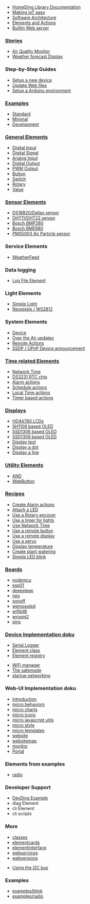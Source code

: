 * [HomeDing Library Documentation](/readme.md)
* [Making IoT easy](/concepts/paper01.md)
* [Software Architecture](/concepts/paper02.md)
* [Elements and Actions](/concepts/paper03.md)
* [Builtin Web server](/concepts/paper04.md)


### [Stories](/stories.md)
* [Air Quality Monitor](/stories/story-airquality.md)
* [Weather forecast Display](/stories/story-weatherdisplay.md)


### Step-by-Step Guides
* [Setup a new device](/stepsnewdevice.md)
* [Update Web files](/stepsupdateweb.md)
* [Setup a Arduino environment](/examples/setup.md)


### [Examples](/examples.md)
* [Standard](/examples/standard.md)
* [Minimal](/examples/minimal.md)
* [Development](/examples/develop.md)
<!-- * [examples/radio](/examples/radio.md) -->


### [General Elements](/elements.md)
* [Digital Input](/elements/digitalin.md)
* [Digital Signal](/elements/digitalsignal.md)
* [Analog Input](/elements/analog.md)
* [Digital Output](/elements/digitalout.md)
* [PWM Output](/elements/pwmout.md)
* [Button](/elements/button.md)
* [Switch](/elements/switch.md)
* [Rotary](/elements/rotary.md)
* [Value](/elements/value.md)


### [Sensor Elements](/elements/sensors.md)
* [DS18B20/Dallas sensor](/elements/ds18b20.md)
* [DHT11/DHT22 sensor](/elements/dht.md)
* [Bosch BMP280](/elements/bmp280.md)
* [Bosch BME680](/elements/bme680.md)
* [PMS5003 Air Particle sensor](/elements/pms.md)
  
### Service Elements

* [WeatherFeed](/elements/weatherfeed.md)

### Data logging
* [Log File Element](/elements/log.md)

### Light Elements
* [Simple Light](/elements/light.md)
* [Neopixels / WS2812](/elements/neo.md)

<!-- ### Other
* [dmx](/elements/dmx.md)
* [menu](/elements/menu.md) -->
  
<!-- * [rfsend](/elements/rfsend.md) -->
<!-- * [_ad5258](/elements/_ad5258.md)
* [_gy91](/elements/_gy91.md)
* [_max30105](/elements/_max30105.md)
* [_MCP4725](/elements/_MCP4725.md)
* [_monitor](/elements/_monitor.md)
* [_mpu9250](/elements/_mpu9250.md)
* [_p9813](/elements/_p9813.md)
* [_pca9685](/elements/_pca9685.md)
* [_pcf8574](/elements/_pcf8574.md)
* [_pull](/elements/_pull.md)
* [_tpa2016](/elements/_tpa2016.md) -->

### System Elements
* [Device](/elements/device.md)
* [Over the Air updates](/elements/ota.md)
* [Remote Actions](/elements/remote.md)
* [SSDP / UPnP Device announcement](/elements/ssdp.md)

### [Time related Elements](/timeelements.md)
* [Network Time](/elements/ntptime.md)
* [DS3231 RTC chip](/elements/dstime.md)
* [Alarm actions](/elements/alarm.md)
* [Schedule actions](/elements/schedule.md)
* [Local Time actions](/elements/time.md)
* [Timer based actions](/elements/timer.md)
<!-- * [_dcftimeelement](/elements/_dcftimeelement.md) -->

### [Displays](/displays.md)
* [HD44780 LCDs](/displays/lcd.md)
* [SH1106 based OLED](/displays/sh1106.md)
* [SSD1306 based OLED](/displays/ssd1306.md)
* [SSD1309 based OLED](/displays/ssd1309.md)
* [Display text](/elements/displaytext.md)
* [Display a dot](/elements/displaydot.md)
* [Display a line](/elements/displayline.md)
<!-- * [displaybar](/elements/displaybar.md) -->

### [Utility Elements](/elements.md)
* [AND](/elements/and.md)
* [WebButton](/elements/webbutton.md)

### [Recipes](/recipes.md)
* [Create Alarm actions](/recipes/alarm.md)
* [Attach a LED](/recipes/led.md)
* [Use a Rotary encocer](/recipes/ledrotary.md)
* [Use a timer for lights](/recipes/lighttimer.md)
* [Use Network Time](/recipes/ntpclock.md)
* [Use a remote button](/recipes/remotebutton.md)
* [Use a remote display](/recipes/remotedisplay.md)
* [Use a servo](/recipes/servo.md)
* [Display temperature](/recipes/tempdisplay.md)
* [Create plant watering](/recipes/water.md)
* [Simple LED blink](/recipes/blink.md)


### [Boards](/boards.md)
* [nodemcu](/boards/nodemcu.md)
* [esp01](/boards/esp01.md)
* [deepsleep](/boards/deepsleep.md)
* [neo](/boards/neo.md)
* [sonoff](/boards/sonoff.md)
* [wemosoled](/boards/wemosoled.md)
* [wifikit8](/boards/wifikit8.md)
* [wroom2](/boards/wroom2.md)
* [pins](/boards/pins.md)
<!-- * [esp32/esp32azureiotkit](/boards/esp32/esp32azureiotkit.md)
* [esp32/readme](/boards/esp32/readme.md)
* [esp32/_g](/boards/esp32/_g.md)
* [esp32/_ttgogallery](/boards/esp32/_ttgogallery.md) -->


### [Device Implementation doku](/implementation.md)
* [Serial Logger](/elements/logger.md)
* [Element class](/elementclass.md)
* [Element registry](/elementregistry.md)
<!-- * [_microjson](/_microjson.md) -->
<!-- * [_customelement](/_customelement.md) -->
* [WiFi manager](/wifimanager.md)
* [The safemode](/safemode.md)
* [startup networking](/startupnet.md)


### Web-UI Implementation doku
* [Introduction](/micro.md)
* [micro behaviors](/microbehaviors.md)
* [micro charts](/microcharts.md)
* [micro icons](/microicons.md)
* [micro javascript utils](/microjavascript.md)
* [micro style](/microstyle.md)
* [micro templates](/microtemplates.md)
* [website](/website.md)
* [websitemap](/websitemap.md)
* [monitor](monitor.md)
* [Portal](microportal.md)
<!-- * [_iconsforthings](/_iconsforthings.md) -->


### Elements from examples 

* [radio](/elements/radio.md)

### Developer Support

* [DevDing Example](/examples/_devding.md)
* diag Element
* cli Element
* cli scripts


### More

* [classes](/classes.md)
* [elementcards](/elementcards.md)
* [elementinterface](/elementinterface.md)
* [webservices](/webservices.md)
* [webversions](/webversions.md)
<!-- * [_backend](/_backend.md) -->
<!-- * [_exampledashbutton](/_exampledashbutton.md) -->
* [Using the I2C bus](/i2c.md)
<!-- * [_linechart](/_linechart.md) -->
<!-- * [_manifest](/_manifest.md) -->
<!-- * [_moisturesonsor](/_moisturesonsor.md) -->

### Examples
* [examples/blink](/examples/blink.md)
* [examples/radio](/examples/radio.md)
<!-- * [examples/_batteryswitch](/examples/_batteryswitch.md) -->
<!-- * [examples/_RFGateway](/examples/_RFGateway.md) -->

<!-- ### Rework: -->
<!-- * [examples/pwm](/examples/pwm.md) -->
<!-- * [wishlist](/wishlist.md) -->
<!-- * [_private](/_private.md) -->
<!-- * [_reset](/_reset.md) -->
<!-- * [__memo](/__memo.md) -->
<!-- * [_robust](/_robust.md) -->

<!-- ### Examples
* [examples/setup](/examples/setup.md) -->


